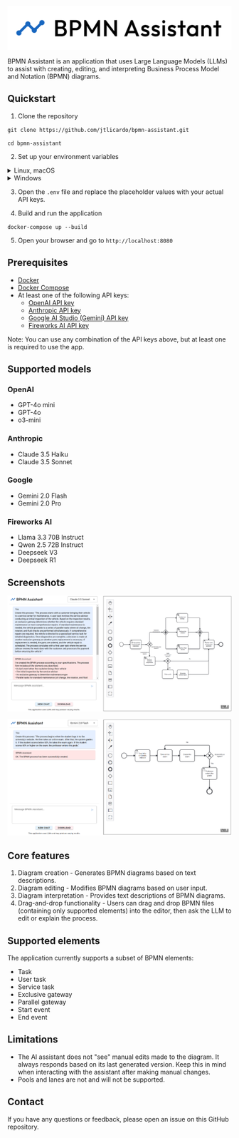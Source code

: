 ![Logo](images/bpmn_assistant_logo.png)

BPMN Assistant is an application that uses Large Language Models (LLMs) to assist with creating, editing, and
interpreting Business Process Model and Notation (BPMN) diagrams.

## Quickstart

1. Clone the repository

```
git clone https://github.com/jtlicardo/bpmn-assistant.git
```

```
cd bpmn-assistant
```

2. Set up your environment variables

<details>
<summary>Linux, macOS</summary>

```
cd src/bpmn_assistant
```

```
cp .env.example .env
```

</details>

<details>
<summary>Windows</summary>

```
cd src\bpmn_assistant
```

```
copy .env.example .env
```

</details>

3. Open the `.env` file and replace the placeholder values with your actual API keys.

4. Build and run the application

```
docker-compose up --build
```

5. Open your browser and go to `http://localhost:8080`

## Prerequisites

- [Docker](https://docs.docker.com/get-docker/)
- [Docker Compose](https://docs.docker.com/compose/install/)
- At least one of the following API keys:
    - [OpenAI API key](https://platform.openai.com/docs/quickstart)
    - [Anthropic API key](https://console.anthropic.com/)
    - [Google AI Studio (Gemini) API key](https://aistudio.google.com/app/apikey)
    - [Fireworks AI API key](https://docs.fireworks.ai/getting-started/quickstart)

Note: You can use any combination of the API keys above, but at least one is required to use the app.

## Supported models

### OpenAI

* GPT-4o mini
* GPT-4o
* o3-mini


### Anthropic

* Claude 3.5 Haiku
* Claude 3.5 Sonnet

### Google

* Gemini 2.0 Flash
* Gemini 2.0 Pro

### Fireworks AI

* Llama 3.3 70B Instruct
* Qwen 2.5 72B Instruct
* Deepseek V3
* Deepseek R1

## Screenshots

![Screenshot](images/screenshot_1.png)

![Screenshot](images/screenshot_2.png)

## Core features

1. Diagram creation - Generates BPMN diagrams based on text descriptions.
2. Diagram editing - Modifies BPMN diagrams based on user input.
3. Diagram interpretation - Provides text descriptions of BPMN diagrams.
4. Drag-and-drop functionality - Users can drag and drop BPMN files (containing only supported elements) into the
   editor, then ask the LLM to edit or explain the process.

## Supported elements

The application currently supports a subset of BPMN elements:

* Task
* User task
* Service task
* Exclusive gateway
* Parallel gateway
* Start event
* End event

## Limitations

* The AI assistant does not "see" manual edits made to the diagram. It always responds based on its last generated
  version. Keep this in mind when interacting with the assistant after making manual changes.
* Pools and lanes are not and will not be supported.

## Contact

If you have any questions or feedback, please open an issue on this GitHub repository.